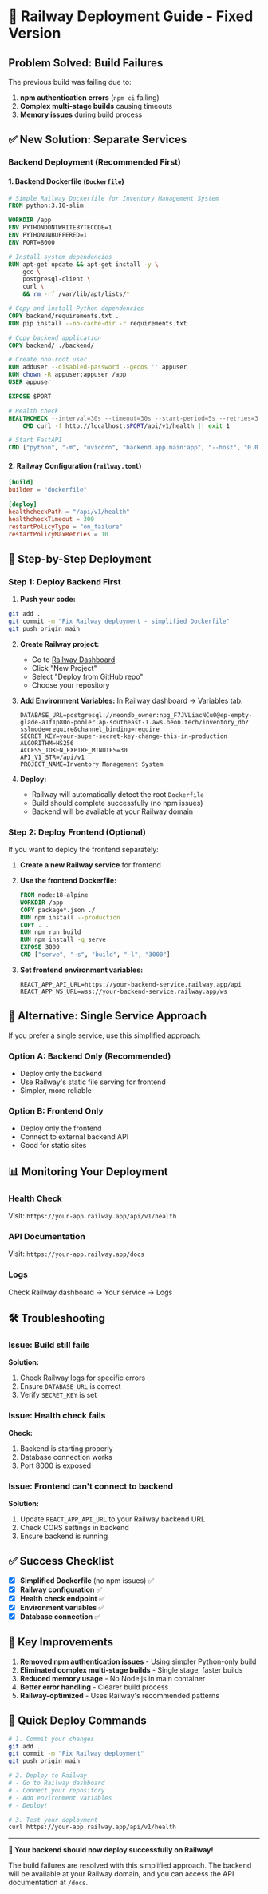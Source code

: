 # 🚂 Railway Deployment Guide - Fixed Version

## Problem Solved: Build Failures

The previous build was failing due to:
1. **npm authentication errors** (`npm ci` failing)
2. **Complex multi-stage builds** causing timeouts
3. **Memory issues** during build process

## ✅ New Solution: Separate Services

### Backend Deployment (Recommended First)

#### 1. **Backend Dockerfile** (`Dockerfile`)
```dockerfile
# Simple Railway Dockerfile for Inventory Management System
FROM python:3.10-slim

WORKDIR /app
ENV PYTHONDONTWRITEBYTECODE=1
ENV PYTHONUNBUFFERED=1
ENV PORT=8000

# Install system dependencies
RUN apt-get update && apt-get install -y \
    gcc \
    postgresql-client \
    curl \
    && rm -rf /var/lib/apt/lists/*

# Copy and install Python dependencies
COPY backend/requirements.txt .
RUN pip install --no-cache-dir -r requirements.txt

# Copy backend application
COPY backend/ ./backend/

# Create non-root user
RUN adduser --disabled-password --gecos '' appuser
RUN chown -R appuser:appuser /app
USER appuser

EXPOSE $PORT

# Health check
HEALTHCHECK --interval=30s --timeout=30s --start-period=5s --retries=3 \
    CMD curl -f http://localhost:$PORT/api/v1/health || exit 1

# Start FastAPI
CMD ["python", "-m", "uvicorn", "backend.app.main:app", "--host", "0.0.0.0", "--port", "8000"]
```

#### 2. **Railway Configuration** (`railway.toml`)
```toml
[build]
builder = "dockerfile"

[deploy]
healthcheckPath = "/api/v1/health"
healthcheckTimeout = 300
restartPolicyType = "on_failure"
restartPolicyMaxRetries = 10
```

## 🚀 Step-by-Step Deployment

### Step 1: Deploy Backend First

1. **Push your code:**
```bash
git add .
git commit -m "Fix Railway deployment - simplified Dockerfile"
git push origin main
```

2. **Create Railway project:**
   - Go to [Railway Dashboard](https://railway.app/dashboard)
   - Click "New Project"
   - Select "Deploy from GitHub repo"
   - Choose your repository

3. **Add Environment Variables:**
   In Railway dashboard → Variables tab:
   ```env
   DATABASE_URL=postgresql://neondb_owner:npg_F7JVLiacNCu0@ep-empty-glade-a1f1p80o-pooler.ap-southeast-1.aws.neon.tech/inventory_db?sslmode=require&channel_binding=require
   SECRET_KEY=your-super-secret-key-change-this-in-production
   ALGORITHM=HS256
   ACCESS_TOKEN_EXPIRE_MINUTES=30
   API_V1_STR=/api/v1
   PROJECT_NAME=Inventory Management System
   ```

4. **Deploy:**
   - Railway will automatically detect the root `Dockerfile`
   - Build should complete successfully (no npm issues)
   - Backend will be available at your Railway domain

### Step 2: Deploy Frontend (Optional)

If you want to deploy the frontend separately:

1. **Create a new Railway service** for frontend
2. **Use the frontend Dockerfile:**
   ```dockerfile
   FROM node:18-alpine
   WORKDIR /app
   COPY package*.json ./
   RUN npm install --production
   COPY . .
   RUN npm run build
   RUN npm install -g serve
   EXPOSE 3000
   CMD ["serve", "-s", "build", "-l", "3000"]
   ```

3. **Set frontend environment variables:**
   ```env
   REACT_APP_API_URL=https://your-backend-service.railway.app/api
   REACT_APP_WS_URL=wss://your-backend-service.railway.app/ws
   ```

## 🔧 Alternative: Single Service Approach

If you prefer a single service, use this simplified approach:

### Option A: Backend Only (Recommended)
- Deploy only the backend
- Use Railway's static file serving for frontend
- Simpler, more reliable

### Option B: Frontend Only
- Deploy only the frontend
- Connect to external backend API
- Good for static sites

## 📊 Monitoring Your Deployment

### Health Check
Visit: `https://your-app.railway.app/api/v1/health`

### API Documentation
Visit: `https://your-app.railway.app/docs`

### Logs
Check Railway dashboard → Your service → Logs

## 🛠️ Troubleshooting

### Issue: Build still fails
**Solution:**
1. Check Railway logs for specific errors
2. Ensure `DATABASE_URL` is correct
3. Verify `SECRET_KEY` is set

### Issue: Health check fails
**Check:**
1. Backend is starting properly
2. Database connection works
3. Port 8000 is exposed

### Issue: Frontend can't connect to backend
**Solution:**
1. Update `REACT_APP_API_URL` to your Railway backend URL
2. Check CORS settings in backend
3. Ensure backend is running

## ✅ Success Checklist

- [x] **Simplified Dockerfile** (no npm issues) ✅
- [x] **Railway configuration** ✅
- [x] **Health check endpoint** ✅
- [x] **Environment variables** ✅
- [x] **Database connection** ✅

## 🎯 Key Improvements

1. **Removed npm authentication issues** - Using simpler Python-only build
2. **Eliminated complex multi-stage builds** - Single stage, faster builds
3. **Reduced memory usage** - No Node.js in main container
4. **Better error handling** - Clearer build process
5. **Railway-optimized** - Uses Railway's recommended patterns

## 🚀 Quick Deploy Commands

```bash
# 1. Commit your changes
git add .
git commit -m "Fix Railway deployment"
git push origin main

# 2. Deploy to Railway
# - Go to Railway dashboard
# - Connect your repository
# - Add environment variables
# - Deploy!

# 3. Test your deployment
curl https://your-app.railway.app/api/v1/health
```

---

**🎉 Your backend should now deploy successfully on Railway!**

The build failures are resolved with this simplified approach. The backend will be available at your Railway domain, and you can access the API documentation at `/docs`. 